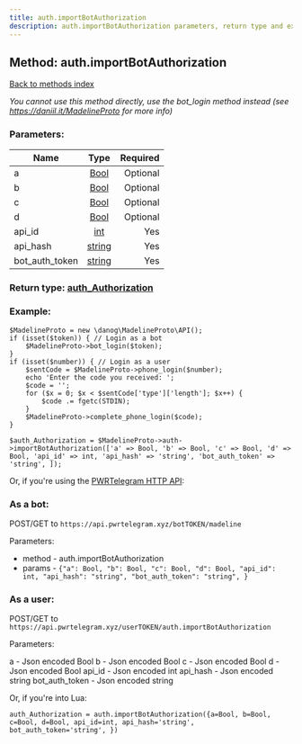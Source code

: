 ```yaml
---
title: auth.importBotAuthorization
description: auth.importBotAuthorization parameters, return type and example
---
```

## Method: auth.importBotAuthorization  
[Back to methods index](index.md)


*You cannot use this method directly, use the bot_login method instead (see https://daniil.it/MadelineProto for more info)*




### Parameters:

| Name     |    Type       | Required |
|----------|:-------------:|---------:|
|a|[Bool](../types/Bool.md) | Optional|
|b|[Bool](../types/Bool.md) | Optional|
|c|[Bool](../types/Bool.md) | Optional|
|d|[Bool](../types/Bool.md) | Optional|
|api\_id|[int](../types/int.md) | Yes|
|api\_hash|[string](../types/string.md) | Yes|
|bot\_auth\_token|[string](../types/string.md) | Yes|


### Return type: [auth\_Authorization](../types/auth_Authorization.md)

### Example:


```
$MadelineProto = new \danog\MadelineProto\API();
if (isset($token)) { // Login as a bot
    $MadelineProto->bot_login($token);
}
if (isset($number)) { // Login as a user
    $sentCode = $MadelineProto->phone_login($number);
    echo 'Enter the code you received: ';
    $code = '';
    for ($x = 0; $x < $sentCode['type']['length']; $x++) {
        $code .= fgetc(STDIN);
    }
    $MadelineProto->complete_phone_login($code);
}

$auth_Authorization = $MadelineProto->auth->importBotAuthorization(['a' => Bool, 'b' => Bool, 'c' => Bool, 'd' => Bool, 'api_id' => int, 'api_hash' => 'string', 'bot_auth_token' => 'string', ]);
```

Or, if you're using the [PWRTelegram HTTP API](https://pwrtelegram.xyz):

### As a bot:

POST/GET to `https://api.pwrtelegram.xyz/botTOKEN/madeline`

Parameters:

* method - auth.importBotAuthorization
* params - `{"a": Bool, "b": Bool, "c": Bool, "d": Bool, "api_id": int, "api_hash": "string", "bot_auth_token": "string", }`



### As a user:

POST/GET to `https://api.pwrtelegram.xyz/userTOKEN/auth.importBotAuthorization`

Parameters:

a - Json encoded Bool
b - Json encoded Bool
c - Json encoded Bool
d - Json encoded Bool
api_id - Json encoded int
api_hash - Json encoded string
bot_auth_token - Json encoded string



Or, if you're into Lua:

```
auth_Authorization = auth.importBotAuthorization({a=Bool, b=Bool, c=Bool, d=Bool, api_id=int, api_hash='string', bot_auth_token='string', })
```

